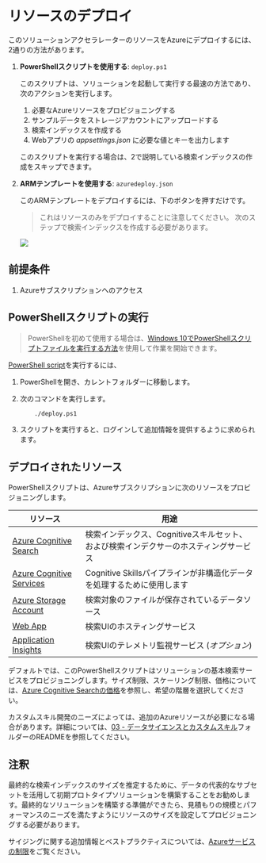 # リソースのデプロイ

このソリューションアクセラレーターのリソースをAzureにデプロイするには、2通りの方法があります。

1. **PowerShellスクリプトを使用する**: `deploy.ps1`

    このスクリプトは、ソリューションを起動して実行する最速の方法であり、次のアクションを実行します。

    1. 必要なAzureリソースをプロビジョニングする
    2. サンプルデータをストレージアカウントにアップロードする
    3. 検索インデックスを作成する
    4. Webアプリの *appsettings.json* に必要な値とキーを出力します

    このスクリプトを実行する場合は、2で説明している検索インデックスの作成をスキップできます。

2. **ARMテンプレートを使用する**: `azuredeploy.json`

    このARMテンプレートをデプロイするには、下のボタンを押すだけです。

    > これはリソースのみをデプロイすることに注意してください。 次のステップで検索インデックスを作成する必要があります。

    <a href="https://portal.azure.com/#create/Microsoft.Template/uri/https%3A%2F%2Fraw.githubusercontent.com%2Fnohanaga%2Fazure-search-knowledge-mining%2Fmaster%2Fazuredeploy.json" target="_blank">
        <img src="http://azuredeploy.net/deploybutton.png"/>
    </a>

## 前提条件

1. Azureサブスクリプションへのアクセス

## PowerShellスクリプトの実行

> PowerShellを初めて使用する場合は、[Windows 10でPowerShellスクリプトファイルを実行する方法](https://www.windowscentral.com/how-create-and-run-your-first-powershell-script-file-windows-10)を使用して作業を開始できます。

[PowerShell script](./deploy.ps1)を実行するには、

1. PowerShellを開き、カレントフォルダーに移動します。
2. 次のコマンドを実行します。

    ```cmd
        ./deploy.ps1
    ```

3. スクリプトを実行すると、ログインして追加情報を提供するように求められます。

## デプロイされたリソース

PowerShellスクリプトは、Azureサブスクリプションに次のリソースをプロビジョニングします。

| リソース              | 用途                                                                                     |
|-----------------------|-------------------------------------------------------------------------------------------|
| [Azure Cognitive Search](https://azure.microsoft.com/services/search/)  | 検索インデックス、Cognitiveスキルセット、および検索インデクサーのホスティングサービス          |
| [Azure Cognitive Services](https://docs.microsoft.com/azure/search/cognitive-search-attach-cognitive-services)	| Cognitive Skillsパイプラインが非構造化データを処理するために使用します	|
|[Azure Storage Account](https://azure.microsoft.com/services/storage/?v=18.24) | 検索対象のファイルが保存されているデータソース                                                     |
| [Web App](https://azure.microsoft.com/services/app-service/web/)               | 検索UIのホスティングサービス                                                     |
| [Application Insights](https://azure.microsoft.com/services/monitor/)  | 検索UIのテレメトリ監視サービス (*オプション*)									|

デフォルトでは、このPowerShellスクリプトはソリューションの基本検索サービスをプロビジョニングします。サイズ制限、スケーリング制限、価格については、[Azure Cognitive Searchの価格](https://azure.microsoft.com/pricing/details/search/)を参照し、希望の階層を選択してください。

カスタムスキル開発のニーズによっては、追加のAzureリソースが必要になる場合があります。詳細については、[03 - データサイエンスとカスタムスキル](../03%20-%20Data%20Science%20and%20Custom%20Skills/README.md)フォルダーのREADMEを参照してください。

## 注釈

最終的な検索インデックスのサイズを推定するために、データの代表的なサブセットを活用して初期プロトタイプソリューションを構築することをお勧めします。最終的なソリューションを構築する準備ができたら、見積もりの規模とパフォーマンスのニーズを満たすようにリソースのサイズを設定してプロビジョニングする必要があります。

サイジングに関する追加情報とベストプラクティスについては、[Azureサービスの制限](https://docs.microsoft.com/azure/search/search-limits-quotas-capacity)をご覧ください。
